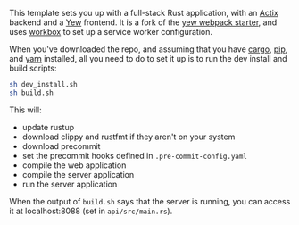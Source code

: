 This template sets you up with a full-stack Rust application, with an
[Actix](https://actix.rs) backend and a [Yew](https://yew.rs) frontend. It
is a fork of the
[yew webpack starter](https://github.com/yewstack/yew-wasm-pack-minimal), and
uses [workbox](https://developers.google.com/web/tools/workbox)
to set up a service worker configuration.

When you've downloaded the repo, and assuming that you have
[cargo](https://www.rust-lang.org/tools/install), [pip](https://pip.pypa.io/en/stable/installing/), and [yarn](https://classic.yarnpkg.com/docs/install) installed, all you need to do to set it up is to run
the dev install and build scripts:
```sh
sh dev_install.sh
sh build.sh
```

This will:
- update rustup
- download clippy and rustfmt if they aren't on your system
- download precommit
- set the precommit hooks defined in `.pre-commit-config.yaml`
- compile the web application
- compile the server application
- run the server application

When the output of `build.sh` says that the server
is running, you can access it at localhost:8088 (set in `api/src/main.rs`).
